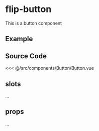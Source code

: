 # flip-button

This is a button component

## Example

<Demo componentName="examples-button-doc" />

## Source Code

<SourceCode>
<<< @/src/components/Button/Button.vue
</SourceCode>

## slots

...

## props

...
